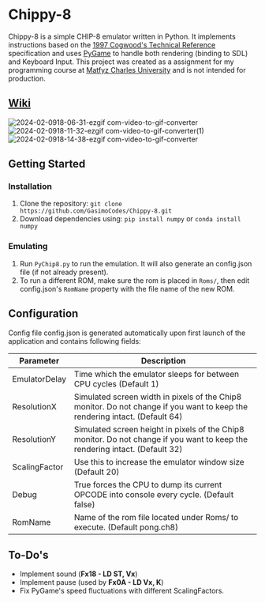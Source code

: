 # Chippy-8
Chippy-8 is a simple CHIP-8 emulator written in Python. It implements instructions based on the [1997 Cogwood's Technical Reference](http://devernay.free.fr/hacks/chip8/C8TECH10.HTM) specification and uses [PyGame](https://www.pygame.org/docs/) to handle both rendering (binding to SDL) and Keyboard Input. This project was created as a assignment for my programming course at [Matfyz Charles University](https://www.mff.cuni.cz/en) and is not intended for production.

## [Wiki](https://github.com/GasimoCodes/Chippy-8/wiki) 

![2024-02-0918-06-31-ezgif com-video-to-gif-converter](https://github.com/GasimoCodes/Chippy-8/assets/22917863/667d38bb-e925-42dc-846b-3a5824ebb2f9)
![2024-02-0918-11-32-ezgif com-video-to-gif-converter(1)](https://github.com/GasimoCodes/Chippy-8/assets/22917863/30404a55-ccfb-42a6-93de-ea13f2cb38fd)
![2024-02-0918-14-38-ezgif com-video-to-gif-converter](https://github.com/GasimoCodes/Chippy-8/assets/22917863/bf8260a0-1271-49cc-8dbb-ee09dc7ff701)


## Getting Started
### Installation

1. Clone the repository: `git clone https://github.com/GasimoCodes/Chippy-8.git`
2. Download dependencies using: `pip install numpy` or `conda install numpy`

### Emulating
1. Run `PyChip8.py` to run the emulation. It will also generate an config.json file (if not already present).
2. To run a different ROM, make sure the rom is placed in `Roms/`, then edit config.json's `RomName` property with the file name of the new ROM.

## Configuration
Config file config.json is generated automatically upon first launch of the application and contains following fields:

|Parameter  | Description |
|--|--|
| EmulatorDelay  | Time which the emulator sleeps for between CPU cycles (Default 1) |
| ResolutionX | Simulated screen width in pixels of the Chip8 monitor. Do not change if you want to keep the rendering intact. (Default 64)
| ResolutionY | Simulated screen height in pixels of the Chip8 monitor. Do not change if you want to keep the rendering intact. (Default 32) |
| ScalingFactor | Use this to increase the emulator window size (Default 20)
| Debug | True forces the CPU to dump its current OPCODE into console every cycle. (Default false)
| RomName | Name of the rom file located under Roms/ to execute. (Default pong.ch8)


## To-Do's
- Implement sound (**Fx18 - LD ST, Vx**)
- Implement pause (used by **Fx0A - LD Vx, K**)
- Fix PyGame's speed fluctuations with different ScalingFactors.
